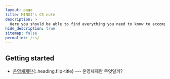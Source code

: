 ```yaml
---
layout: page
title: MINGI's CS note
description: >
  Here you should be able to find everything you need to know to accomplish the most common tasks when blogging with Hydejack.
hide_description: true
sitemap: false
permalink: /cs/ 
---
```



## Getting started
* [운영체제란]{:.heading.flip-title} --- 운영체제란 무엇일까?

[운영체제란]: os.md

